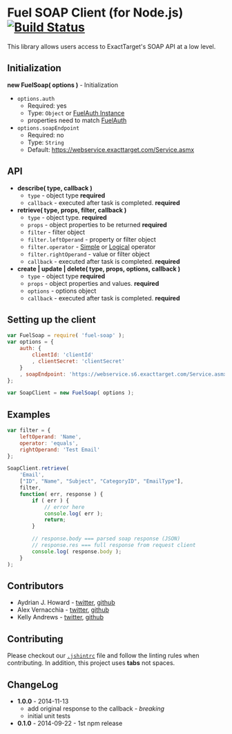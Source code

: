 Fuel SOAP Client (for Node.js) [![Build Status](https://travis-ci.org/ExactTarget/Fuel-Node-SOAP.svg?branch=master)](https://travis-ci.org/ExactTarget/Fuel-Node-SOAP)
=============

This library allows users access to ExactTarget's SOAP API at a low level.

## Initialization

**new FuelSoap( options )** - Initialization

* `options.auth`
    * Required: yes
    * Type: `Object` or [FuelAuth Instance][1]
    * properties need to match [FuelAuth][1]
* `options.soapEndpoint`
    * Required: no
    * Type: `String`
    * Default: https://webservice.exacttarget.com/Service.asmx

## API

* **describe( type, callback )**
    * `type` - object type **required**
    * `callback` - executed after task is completed. **required**
* **retrieve( type, props, filter, callback )**
    * `type` - object type. **required**
    * `props` - object properties to be returned **required**
    * `filter` - filter object
    * `filter.leftOperand` - property or filter object
    * `filter.operator` - [Simple](http://help.exacttarget.com/en/technical_library/web_service_guide/objects/simpleoperators/) or [Logical](http://help.exacttarget.com/en/technical_library/web_service_guide/objects/logicaloperators/) operator
    * `filter.rightOperand` - value or filter object
    * `callback` - executed after task is completed. **required**
* **create | update | delete( type, props, options, callback )**
    * `type` - object type **required**
    * `props` - object properties and values. **required**
    * `options` - options object
    * `callback` - executed after task is completed. **required**

## Setting up the client

```js
var FuelSoap = require( 'fuel-soap' );
var options = {
    auth: {
        clientId: 'clientId'
        , clientSecret: 'clientSecret'
    }
    , soapEndpoint: 'https://webservice.s6.exacttarget.com/Service.asmx' // default --> https://webservice.exacttarget.com/Service.asmx
};

var SoapClient = new FuelSoap( options );
```


## Examples

```js
var filter = {
    leftOperand: 'Name',
    operator: 'equals',
    rightOperand: 'Test Email'
};

SoapClient.retrieve(
    'Email',
    ["ID", "Name", "Subject", "CategoryID", "EmailType"],
    filter,
    function( err, response ) {
        if ( err ) {
            // error here
            console.log( err );
            return;
        }

        // response.body === parsed soap response (JSON)
        // response.res === full response from request client
        console.log( response.body );
    }
);
```

## Contributors

* Aydrian J. Howard - [twitter](https://twitter.com/aydrianh), [github](https://github.com/aydrian)
* Alex Vernacchia - [twitter](https://twitter.com/vernacchia), [github](https://github.com/vernak2539)
* Kelly Andrews - [twitter](https://twitter.com/kellyjandrews), [github](https://github.com/kellyjandrews)

## Contributing

Please checkout our [`.jshintrc`][2] file and follow the linting rules when contributing. In addition, this project uses **tabs** not spaces.

## ChangeLog

* **1.0.0** - 2014-11-13
    * add original response to the callback - *breaking*
    * initial unit tests
* **0.1.0** - 2014-09-22 - 1st npm release

[1]: https://github.com/ExactTarget/Fuel-Node-Auth#initialization
[2]: https://github.com/ExactTarget/Fuel-Node-SOAP/blob/master/.jshintrc
